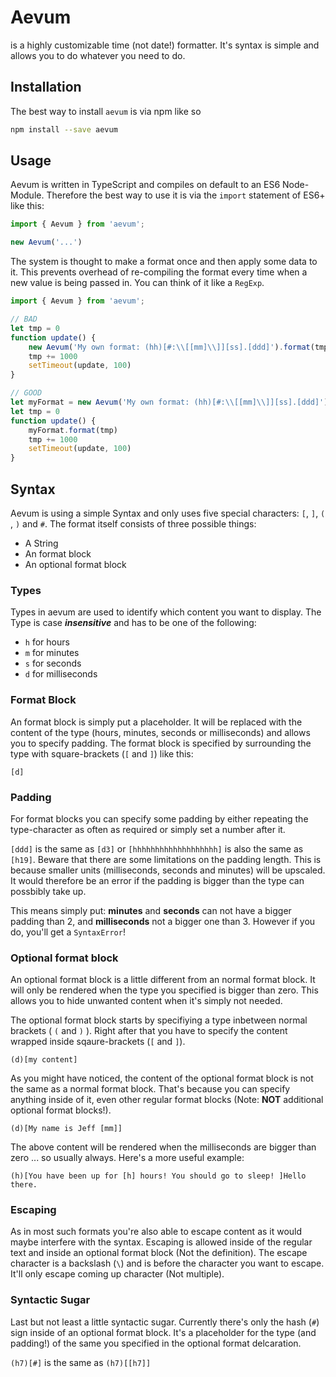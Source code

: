 # Aevum

is a highly customizable time (not date!) formatter. It's syntax is simple and allows you to do whatever you need to do.

## Installation

The best way to install `aevum` is via npm like so
```bash
npm install --save aevum
```

## Usage

Aevum is written in TypeScript and compiles on default to an ES6 Node-Module. Therefore the best way to use it is via the `import` statement of ES6+ like this:

```javascript
import { Aevum } from 'aevum';

new Aevum('...')
``` 

The system is thought to make a format once and then apply some data to it. This prevents overhead of re-compiling the format every time when a new value is being passed in. You can think of it like a `RegExp`.

```javascript
import { Aevum } from 'aevum';

// BAD
let tmp = 0
function update() {
    new Aevum('My own format: (hh)[#:\\[[mm]\\]][ss].[ddd]').format(tmp)
    tmp += 1000
    setTimeout(update, 100)
}

// GOOD
let myFormat = new Aevum('My own format: (hh)[#:\\[[mm]\\]][ss].[ddd]')
let tmp = 0
function update() {
    myFormat.format(tmp)
    tmp += 1000
    setTimeout(update, 100)
}

```

## Syntax

Aevum is using a simple Syntax and only uses five special characters: `[`, `]`, `(` , `)` and `#`.
The format itself consists of three possible things:

- A String
- An format block
- An optional format block

### Types
Types in aevum are used to identify which content you want to display.
The Type is case ___insensitive___ and has to be one of the following:
- `h` for hours
- `m` for minutes
- `s` for seconds
- `d` for milliseconds

### Format Block
An format block is simply put a placeholder. It will be replaced with the content of the type (hours, minutes, seconds or milliseconds) and allows you to specify padding. The format block is specified by surrounding the type with square-brackets (`[` and `]`) like this:

```
[d]
```

### Padding
For format blocks you can specify some padding by either repeating the type-character as often as required or simply set a number after it.

`[ddd]` is the same as `[d3]` or `[hhhhhhhhhhhhhhhhhhh]` is also the same as `[h19]`.
Beware that there are some limitations on the padding length. This is because smaller units (milliseconds, seconds and minutes) will be upscaled. It would therefore be an error if the padding is bigger than the type can possbibly take up.

This means simply put: __minutes__ and __seconds__ can not have a bigger padding than 2, and __milliseconds__ not a bigger one than 3. However if you do, you'll get a `SyntaxError`!

### Optional format block
An optional format block is a little different from an normal format block. It will only be rendered when the type you specified is bigger than zero. This allows you to hide unwanted content when it's simply not needed.

The optional format block starts by specifiying a type inbetween normal brackets ( `(` and `)` ). Right after that you have to specify the content wrapped inside sqaure-brackets (`[` and `]`).

```
(d)[my content]
```

As you might have noticed, the content of the optional format block is not the same as a normal format block. That's because you can specify anything inside of it, even other regular format blocks (Note: __NOT__ additional optional format blocks!).

```
(d)[My name is Jeff [mm]]
```

The above content will be rendered when the milliseconds are bigger than zero ... so usually always. Here's a more useful example:

```
(h)[You have been up for [h] hours! You should go to sleep! ]Hello there.
```

### Escaping
As in most such formats you're also able to escape content as it would maybe interfere with the syntax. Escaping is allowed inside of the regular text and inside an optional format block (Not the definition). The escape character is a backslash (`\`) and is before the character you want to escape. It'll only escape coming up character (Not multiple).

### Syntactic Sugar
Last but not least a little syntactic sugar. Currently there's only the hash (`#`) sign inside of an optional format block. It's a placeholder for the type (and padding!) of the same you specified in the optional format delcaration.

`(h7)[#]` is the same as `(h7)[[h7]]`
